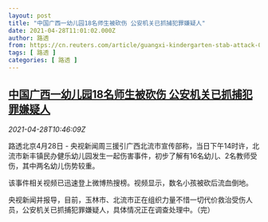 ```yaml
---
layout: post
title: "中国广西一幼儿园18名师生被砍伤 公安机关已抓捕犯罪嫌疑人"
date: 2021-04-28T11:01:02.000Z
author: 路透
from: https://cn.reuters.com/article/guangxi-kindergarten-stab-attack-0428-idCNKBS2CF1CL
tags: [ 路透 ]
categories: [ 路透 ]
---
```

<!--1619607662000-->
[中国广西一幼儿园18名师生被砍伤 公安机关已抓捕犯罪嫌疑人](https://cn.reuters.com/article/guangxi-kindergarten-stab-attack-0428-idCNKBS2CF1CL)
------

<div>
<div><i>2021-04-28T10:46:09Z</i></div><p>路透北京4月28日 - 央视新闻周三援引广西北流市宣传部称，当日下午14时许，北流市新丰镇民办健乐幼儿园发生一起伤害事件，初步了解有16名幼儿、2名教师受伤，其中两名幼儿伤势较重。</p><p>该事件相关视频已迅速登上微博热搜榜。视频显示，数名小孩被砍后流血倒地。</p><p>央视新闻并报导，目前，玉林市、北流市正在组织力量不惜一切代价救治受伤人员，公安机关已抓捕犯罪嫌疑人，具体情况正在调查处理中。（完）</p>
</div>
